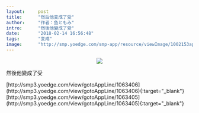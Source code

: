 ```yaml
---
layout:     post
title:      "然后他变成了受"
author:     "作者：鱼ともみ"
intro:      "然後他變成了受"
date:       "2018-02-14 16:56:48"
tags:       "变成"
image:      "http://smp.yoedge.com/smp-app/resource/viewImage/1002153appline.png"
---
```

<div style="text-align: center">
<p><img src="http://smp.yoedge.com/smp-app/resource/viewImage/1002153appline.png"/></p>
</div>
<p class="post-meta">
<span>然後他變成了受</span>
</p>
[http://smp3.yoedge.com/view/gotoAppLine/1063406](http://smp3.yoedge.com/view/gotoAppLine/1063406){:target="_blank"}
[http://smp3.yoedge.com/view/gotoAppLine/1063405](http://smp3.yoedge.com/view/gotoAppLine/1063405){:target="_blank"}


